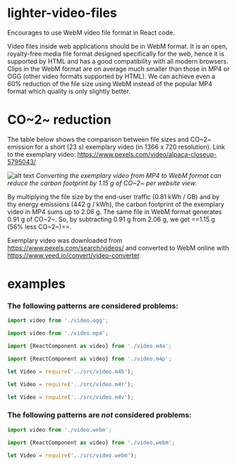 # lighter-video-files

Encourages to use WebM video file format in React code.

Video files inside web applications should be in WebM format. It is an open, royalty-free media file format designed specifically for the web, hence it is supported by HTML and has a good compatibility with all modern browsers. Clips in the WebM format are on average much smaller than those in MP4 or OGG (other video formats supported by HTML). We can achieve even a 60% reduction of the file size using WebM instead of the popular MP4 format which quality is only slightly better.

# CO~2~ reduction

The table below shows the comparison between file sizes and CO~2~ emission for a short (23 s) exemplary video (in 1366 x 720 resolution).
Link to the exemplary video: https://www.pexels.com/video/alpaca-closeup-5795043/

![alt text](https://github.com/ec0lint/video_table.webp)
_Converting the exemplary video from MP4 to WebM format can reduce the carbon footprint by 1.15 g of CO~2~ per website view._

By multiplying the file size by the end-user traffic (0.81 kWh / GB) and by thy energy emissions (442 g / kWh), the carbon footprint of the exemplary video in MP4 sums up to 2.06 g. The same file in WebM format generates 0.91 g of CO~2~. So, by subtracting 0.91 g from 2.06 g, we get ==1.15 g (56% less CO~2~)==.

Exemplary video was downloaded from https://www.pexels.com/search/videos/ and converted to WebM online with https://www.veed.io/convert/video-converter.

# examples
### The following patterns are considered problems:

```js
import video from './video.ogg';
```
```js
import video from './video.mp4';
```
```js
import {ReactComponent as video} from './video.m4a';
```
```js
import {ReactComponent as video} from './video.m4p';
```
```js
let Video = require('../src/video.m4b');
```
```js
let Video = require('../src/video.m4r');
```
```js
let Video = require('../src/video.m4v');
```

### The following patterns are _not_ considered problems:
```js
import video from './video.webm';
```
```js
import {ReactComponent as video} from './video.webm';
```
```js
let Video = require('../src/video.webm');
```
